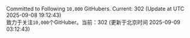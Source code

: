 Committed to Following `10,000` GitHubers. Current: <!-- FOLLOWING_COUNT -->302<!-- FOLLOWING_COUNT --> (Update at UTC <!-- LAST_UPDATED -->2025-09-08 19:12:43<!-- LAST_UPDATED -->)<br>
致力于关注`10,000`个GitHuber。当前：<!-- FOLLOWING_COUNT -->302<!-- FOLLOWING_COUNT --> (更新于北京时间 <!-- LAST_UPDATED_CST -->2025-09-09 03:12:43<!-- LAST_UPDATED_CST -->)
